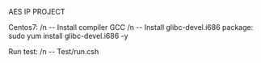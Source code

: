 AES IP PROJECT

Centos7: /n
-- Install compiler GCC /n
-- Install glibc-devel.i686 package: sudo yum install glibc-devel.i686 -y

Run test: /n
-- Test/run.csh
